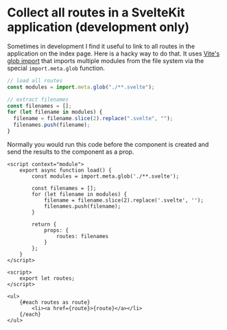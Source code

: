 # Collect all routes in a SvelteKit application (development only)

Sometimes in development I find it useful to link to all routes in the application on the index page. Here is a hacky way to do that. It uses [Vite's glob import](https://vitejs.dev/guide/features.html#glob-import) that imports multiple modules from the file system via the special `import.meta.glob` function.

```js
// load all routes
const modules = import.meta.glob("./**.svelte");

// extract filenames
const filenames = [];
for (let filename in modules) {
  filename = filename.slice(2).replace(".svelte", "");
  filenames.push(filename);
}
```

Normally you would run this code before the component is created and send the results to the component as a prop.

```svelte
<script context="module">
	export async function load() {
		const modules = import.meta.glob('./**.svelte');

		const filenames = [];
		for (let filename in modules) {
			filename = filename.slice(2).replace('.svelte', '');
			filenames.push(filename);
		}

		return {
			props: {
				routes: filenames
			}
		};
	}
</script>

<script>
	export let routes;
</script>

<ul>
	{#each routes as route}
		<li><a href={route}>{route}</a></li>
	{/each}
</ul>
```
